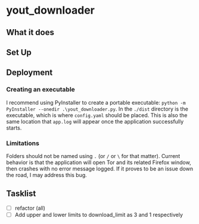 # yout_downloader
## What it does

## Set Up

## Deployment
### Creating an executable
I recommend using PyInstaller to create a portable executable: ```python -m PyInstaller --onedir .\yout_downloader.py```. In the ```./dist``` directory is the executable, which is where ```config.yaml``` should be placed. This is also the same location that ```app.log``` will appear once the application successfully starts.

### Limitations
Folders should not be named using ```.``` (or ```/``` or ```\``` for that matter). Current behavior is that the application will open Tor and its related Firefox window, then crashes with no error message logged. If it proves to be an issue down the road, I may address this bug.

## Tasklist
- [ ] refactor (all)
- [ ] Add upper and lower limits to download_limit as 3 and 1 respectively
